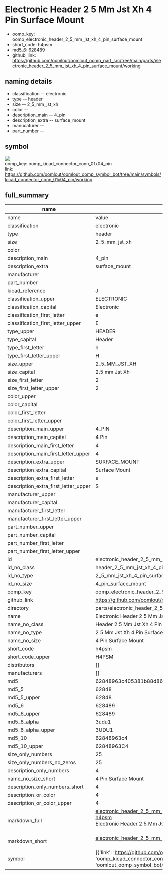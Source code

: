 # Electronic Header 2 5 Mm Jst Xh 4 Pin Surface Mount

  
* oomp_key: oomp_electronic_header_2_5_mm_jst_xh_4_pin_surface_mount 
* short_code: h4psm
* md5_6: 628489  
* github_link: https://github.com/oomlout/oomlout_oomp_part_src/tree/main/parts/electronic_header_2_5_mm_jst_xh_4_pin_surface_mount/working  
## naming details
* classification -- electronic
* type -- header
* size -- 2_5_mm_jst_xh
* color -- 
* description_main -- 4_pin
* description_extra -- surface_mount
* manucaturer -- 
* part_number -- 



## symbol

![](symbol/{index}}/working/working_600.png)  
oomp_key: oomp_kicad_connector_conn_01x04_pin  
link: https://github.com/oomlout/oomlout_oomp_symbol_bot/tree/main/symbols/kicad_connector_conn_01x04_pin/working  


## full_summary
| name | value | 
| --- | --- | 
| name | value | 
| classification | electronic | 
| type | header | 
| size | 2_5_mm_jst_xh | 
| color |  | 
| description_main | 4_pin | 
| description_extra | surface_mount | 
| manufacturer |  | 
| part_number |  | 
| kicad_reference | J | 
| classification_upper | ELECTRONIC | 
| classification_capital | Electronic | 
| classification_first_letter | e | 
| classification_first_letter_upper | E | 
| type_upper | HEADER | 
| type_capital | Header | 
| type_first_letter | h | 
| type_first_letter_upper | H | 
| size_upper | 2_5_MM_JST_XH | 
| size_capital | 2.5 mm Jst Xh | 
| size_first_letter | 2 | 
| size_first_letter_upper | 2 | 
| color_upper |  | 
| color_capital |  | 
| color_first_letter |  | 
| color_first_letter_upper |  | 
| description_main_upper | 4_PIN | 
| description_main_capital | 4 Pin | 
| description_main_first_letter | 4 | 
| description_main_first_letter_upper | 4 | 
| description_extra_upper | SURFACE_MOUNT | 
| description_extra_capital | Surface Mount | 
| description_extra_first_letter | s | 
| description_extra_first_letter_upper | S | 
| manufacturer_upper |  | 
| manufacturer_capital |  | 
| manufacturer_first_letter |  | 
| manufacturer_first_letter_upper |  | 
| part_number_upper |  | 
| part_number_capital |  | 
| part_number_first_letter |  | 
| part_number_first_letter_upper |  | 
| id | electronic_header_2_5_mm_jst_xh_4_pin_surface_mount | 
| id_no_class | header_2_5_mm_jst_xh_4_pin_surface_mount | 
| id_no_type | 2_5_mm_jst_xh_4_pin_surface_mount | 
| id_no_size | 4_pin_surface_mount | 
| oomp_key | oomp_electronic_header_2_5_mm_jst_xh_4_pin_surface_mount | 
| github_link | https://github.com/oomlout/oomlout_oomp_part_src/tree/main/parts/electronic_header_2_5_mm_jst_xh_4_pin_surface_mount/working | 
| directory | parts/electronic_header_2_5_mm_jst_xh_4_pin_surface_mount | 
| name | Electronic Header 2 5 Mm Jst Xh 4 Pin Surface Mount | 
| name_no_class | Header 2 5 Mm Jst Xh 4 Pin Surface Mount | 
| name_no_type | 2 5 Mm Jst Xh 4 Pin Surface Mount | 
| name_no_size | 4 Pin Surface Mount | 
| short_code | h4psm | 
| short_code_upper | H4PSM | 
| distributors | [] | 
| manufacturers | [] | 
| md5 | 62848963c405381b88d86c84beec1e0d | 
| md5_5 | 62848 | 
| md5_5_upper | 62848 | 
| md5_6 | 628489 | 
| md5_6_upper | 628489 | 
| md5_6_alpha | 3udu1 | 
| md5_6_alpha_upper | 3UDU1 | 
| md5_10 | 62848963c4 | 
| md5_10_upper | 62848963C4 | 
| size_only_numbers | 25 | 
| size_only_numbers_no_zeros | 25 | 
| description_only_numbers | 4 | 
| name_no_size_short | 4 Pin Surface Mount | 
| description_only_numbers_short | 4 | 
| description_or_color | 4 | 
| description_or_color_upper | 4 | 
| markdown_full | [electronic_header_2_5_mm_jst_xh_4_pin_surface_mount](https://github.com/oomlout/oomlout_oomp_part_src/tree/main/parts/electronic_header_2_5_mm_jst_xh_4_pin_surface_mount/working)<br>[h4psm](https://github.com/oomlout/oomlout_oomp_part_src/tree/main/parts/electronic_header_2_5_mm_jst_xh_4_pin_surface_mount/working)<br>[Electronic Header 2 5 Mm Jst Xh 4 Pin Surface Mount](https://github.com/oomlout/oomlout_oomp_part_src/tree/main/parts/electronic_header_2_5_mm_jst_xh_4_pin_surface_mount/working)<br><br> | 
| markdown_short | [electronic_header_2_5_mm_jst_xh_4_pin_surface_mount](https://github.com/oomlout/oomlout_oomp_part_src/tree/main/parts/electronic_header_2_5_mm_jst_xh_4_pin_surface_mount/working)<br><br> | 
| symbol | [{'link': 'https://github.com/oomlout/oomlout_oomp_symbol_bot/tree/main/symbols/kicad_connector_conn_01x04_pin', 'oomp_key': 'oomp_kicad_connector_conn_01x04_pin', 'directory': 'oomlout_oomp_symbol_bot/symbols/kicad_connector_conn_01x04_pin//working/working.kicad_sym', 'index': 0}] | 
